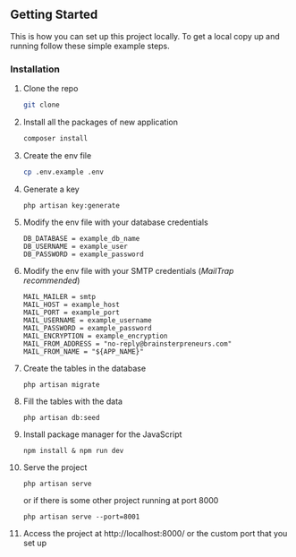 ## Getting Started

This is how you can set up this project locally. To get a local copy up and running follow these simple example steps.

### Installation

1. Clone the repo
    ```sh
    git clone
    ```
2. Install all the packages of new application
    ```sh
    composer install
    ```
3. Create the env file
    ```sh
    cp .env.example .env
    ```
4. Generate a key
    ```
    php artisan key:generate
    ```
5. Modify the env file with your database credentials
    ```
    DB_DATABASE = example_db_name
    DB_USERNAME = example_user
    DB_PASSWORD = example_password
    ```
6. Modify the env file with your SMTP credentials (_MailTrap recommended_)
    ```
    MAIL_MAILER = smtp
    MAIL_HOST = example_host
    MAIL_PORT = example_port
    MAIL_USERNAME = example_username
    MAIL_PASSWORD = example_password
    MAIL_ENCRYPTION = example_encryption
    MAIL_FROM_ADDRESS = "no-reply@brainsterpreneurs.com"
    MAIL_FROM_NAME = "${APP_NAME}"
    ```

7. Create the tables in the database

    ```
    php artisan migrate
    ```

8. Fill the tables with the data

    ```
    php artisan db:seed
    ```

9. Install package manager for the JavaScript

    ```
    npm install & npm run dev
    ```

10. Serve the project

    ```
    php artisan serve
    ```

    or if there is some other project running at port 8000

    ```
    php artisan serve --port=8001
    ```

11. Access the project at http://localhost:8000/ or the custom port that you set up
